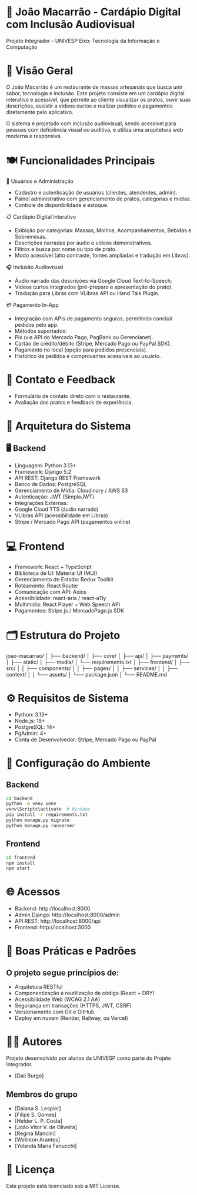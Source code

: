 # 🍝 João Macarrão - Cardápio Digital com Inclusão Audiovisual
Projeto Integrador - UNIVESP
Eixo: Tecnologia da Informação e Computação

# 📖 Visão Geral

O João Macarrão é um restaurante de massas artesanais que busca unir sabor, tecnologia e inclusão.
Este projeto consiste em um cardápio digital interativo e acessível, que permite ao cliente visualizar os pratos, ouvir suas descrições, assistir a vídeos curtos e realizar pedidos e pagamentos diretamente pelo aplicativo.

O sistema é projetado com inclusão audiovisual, sendo acessível para pessoas com deficiência visual ou auditiva, e utiliza uma arquitetura web moderna e responsiva.

# 🍽️ Funcionalidades Principais

👥 Usuários e Administração
- Cadastro e autenticação de usuários (clientes, atendentes, admin).
- Painel administrativo com gerenciamento de pratos, categorias e mídias.
- Controle de disponibilidade e estoque.

📋 Cardápio Digital Interativo
- Exibição por categorias: Massas, Molhos, Acompanhamentos, Bebidas e Sobremesas.
- Descrições narradas por áudio e vídeos demonstrativos.
- Filtros e busca por nome ou tipo de prato.
- Modo acessível (alto contraste, fontes ampliadas e tradução em Libras).

🎧 Inclusão Audiovisual
- Áudio narrado das descrições via Google Cloud Text-to-Speech.
- Vídeos curtos integrados (pré-preparo e apresentação do prato).
- Tradução para Libras com VLibras API ou Hand Talk Plugin.

💳 Pagamento In-App
- Integração com APIs de pagamento seguras, permitindo concluir pedidos pelo app.
- Métodos suportados:
- Pix (via API do Mercado Pago, PagBank ou Gerencianet).
- Cartão de crédito/débito (Stripe, Mercado Pago ou PayPal SDK).
- Pagamento no local (opção para pedidos presenciais).
- Histórico de pedidos e comprovantes acessíveis ao usuário.

# 💬 Contato e Feedback

- Formulário de contato direto com o restaurante.
- Avaliação dos pratos e feedback de experiência.

# 🧱 Arquitetura do Sistema

## 🖥️ Backend

- Linguagem: Python 3.13+
- Framework: Django 5.2
- API REST: Django REST Framework
- Banco de Dados: PostgreSQL
- Gerenciamento de Mídia: Cloudinary / AWS S3
- Autenticação: JWT (SimpleJWT)
- Integrações Externas:
- Google Cloud TTS (áudio narrado)
- VLibras API (acessibilidade em Libras)
- Stripe / Mercado Pago API (pagamentos online)

# 💻 Frontend
- Framework: React + TypeScript
- Biblioteca de UI: Material UI (MUI)
- Gerenciamento de Estado: Redux Toolkit
- Roteamento: React Router
- Comunicação com API: Axios
- Acessibilidade: react-aria / react-a11y
- Multimídia: React Player + Web Speech API
- Pagamentos: Stripe.js / MercadoPago.js SDK

# 🗂️ Estrutura do Projeto

joao-macarrao/
│
├── backend/
│   ├── core/
│   ├── api/
│   ├── payments/
│   ├── static/
│   ├── media/
│   └── requirements.txt
│
├── frontend/
│   ├── src/
│   │   ├── components/
│   │   ├── pages/
│   │   ├── services/
│   │   ├── context/
│   │   └── assets/
│   └── package.json
│
└── README.md

# ⚙️ Requisitos de Sistema

- Python: 3.13+
- Node.js: 18+
- PostgreSQL: 14+
- PgAdmin: 4+
- Conta de Desenvolvedor: Stripe, Mercado Pago ou PayPal

# 🧩 Configuração do Ambiente
## Backend

```bash
cd backend
python -m venv venv
venv\Scripts\activate  # Windows
pip install -r requirements.txt
python manage.py migrate
python manage.py runserver
```

## Frontend
```bash
cd frontend
npm install
npm start
```

# 🌐 Acessos

- Backend: http://localhost:8000
- Admin Django: http://localhost:8000/admin
- API REST: http://localhost:8000/api
- Frontend: http://localhost:3000

# 🧠 Boas Práticas e Padrões

## O projeto segue princípios de:
- Arquitetura RESTful
- Componentização e reutilização de código (React + DRY)
- Acessibilidade Web (WCAG 2.1 AA)
- Segurança em transações (HTTPS, JWT, CSRF)
- Versionamento com Git e GitHub
- Deploy em nuvem (Render, Railway, ou Vercel)

# 👩‍💻 Autores
Projeto desenvolvido por alunos da UNIVESP como parte do Projeto Integrador.

- [Daii Burgo]

## Membros do grupo

- [Daiana S. Lespier]
- [Filipe S. Gomes]
- [Helder L. P. Costa]
- [João Vitor V. de Oliveira]
- [Regina Mancini]
- [Welinton Arantes]
- [Yolanda Maria Fanucchi]

# 📄 Licença

Este projeto está licenciado sob a MIT License.
